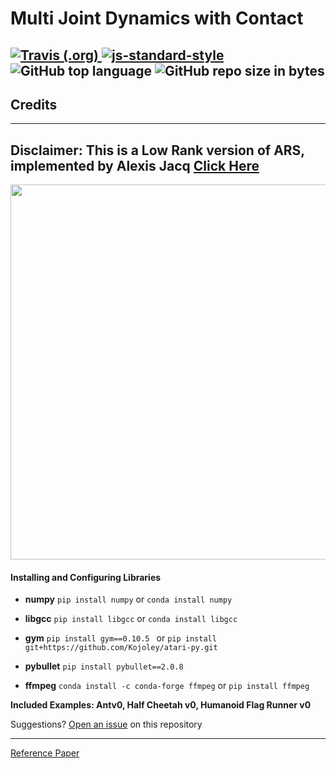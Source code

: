# Multi Joint Dynamics with Contact
<a href="https://travis-ci.org/abhinavkavuri/MuJoCo-locomotion-benchmark-using-ARS"><img alt="Travis (.org)" src="https://img.shields.io/travis/abhinavkavuri/MuJoCo-locomotion-benchmark-using-ARS.svg?color=blue&logo=github&logoColor=yellow"> </a> [![js-standard-style](https://img.shields.io/badge/code%20style-standard-brightgreen.svg)](https://pybullet.org/wordpress/) <img alt="GitHub top language" src="https://img.shields.io/github/languages/top/abhinavkavuri/MuJoCo-locomotion-benchmark-using-ARS.svg"> <img alt="GitHub repo size in bytes" src="https://img.shields.io/github/repo-size/abhinavkavuri/MuJoCo-locomotion-benchmark-using-ARS.svg?color=red&style=flat-square">
---
## Credits
--- 
Disclaimer: This is a Low Rank version of ARS, implemented by Alexis Jacq 
[Click Here](https://github.com/alexis-jacq/numpy_ARS)
---
<div align="center">
    <img src="https://i.postimg.cc/W3bP604g/Screenshot-98.png" width="600px"></img> 
</div>

#### Installing and Configuring Libraries

- **numpy**    `pip install numpy` or `conda install numpy`

- **libgcc**   `pip install libgcc` or `conda install libgcc`

- **gym**      `pip install gym==0.10.5 ` or `pip install git+https://github.com/Kojoley/atari-py.git`

- **pybullet** `pip install pybullet==2.0.8 `

- **ffmpeg**   `conda install -c conda-forge ffmpeg` or `pip install ffmpeg`

 
**Included Examples: Antv0, Half Cheetah v0, Humanoid Flag Runner v0**

Suggestions? [Open an issue](http://github.com/abhinavkavuri/MuJoCo-locomotion-benchmark-using-ARS/issues/new) on this repository

---

[Reference Paper](https://arxiv.org/pdf/1803.07055.pdf)


